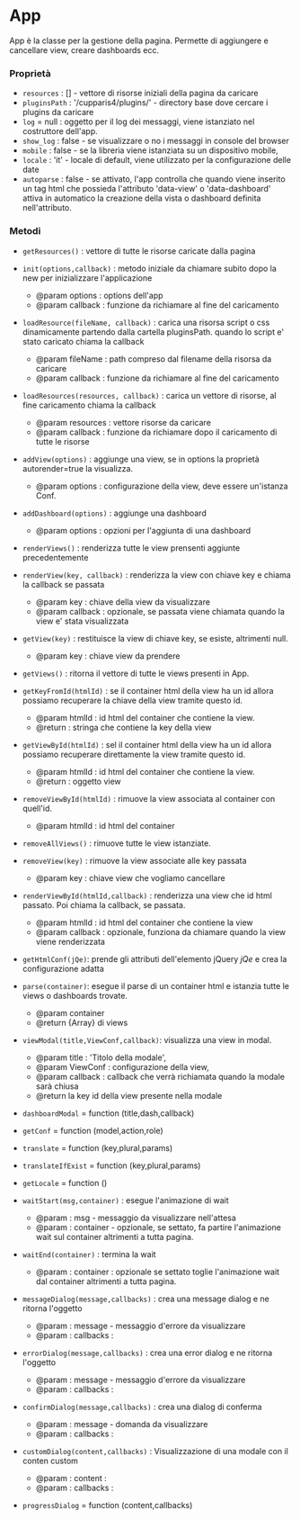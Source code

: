 # App

App è la classe per la gestione della pagina. Permette di aggiungere e cancellare view, 
creare dashboards ecc.


### Proprietà

- `resources` : [] - vettore di risorse iniziali della pagina da caricare 
- `pluginsPath` : '/cupparis4/plugins/' - directory base dove cercare i plugins da caricare
- `log` = null  : oggetto per il log dei messaggi, viene istanziato nel costruttore dell'app.
- `show_log` : false - se visualizzare o no i messaggi in console del browser
- `mobile` : false - se la libreria viene istanziata su un dispositivo mobile,
- `locale` : 'it' - locale di default, viene utilizzato per la configurazione delle date
- `autoparse` : false - se attivato, l'app controlla che quando viene inserito un tag html
                che possieda l'attributo 'data-view' o 'data-dashboard' attiva in automatico 
                la creazione della vista o dashboard definita nell'attributo.


### Metodi

- `getResources()` : vettore di tutte le risorse caricate dalla pagina
- `init(options,callback)` : metodo iniziale da chiamare subito dopo la new per inizializzare
l'applicazione
    - @param options : options dell'app
    - @param callback : funzione da richiamare al fine del caricamento
- `loadResource(fileName, callback)` : carica una risorsa script o css dinamicamente partendo dalla 
cartella pluginsPath. quando lo script e' stato caricato chiama la callback
    - @param fileName : path compreso dal filename della risorsa da caricare
    - @param callback : funzione da richiamare al fine del caricamento
- `loadResources(resources, callback)` : carica un vettore di risorse, al fine caricamento chiama la callback
    - @param resources : vettore risorse da caricare
    - @param callback : funzione da richiamare dopo il caricamento di tutte le risorse
- `addView(options)` : aggiunge una view, se in options la proprietà autorender=true la visualizza.
    - @param options : configurazione della view, deve essere un'istanza Conf.  
- `addDashboard(options)` : aggiunge una dashboard
    - @param options : opzioni per l'aggiunta di una dashboard
- `renderViews()` : renderizza tutte le view prensenti aggiunte precedentemente
- `renderView(key, callback)` : renderizza la view con chiave key e chiama la callback se passata
    - @param key : chiave della view da visualizzare
    - @param callback : opzionale, se passata viene chiamata quando la view e' stata visualizzata
- `getView(key)` : restituisce la view di chiave key, se esiste, altrimenti null.
    - @param key : chiave view da prendere
- `getViews()` : ritorna il vettore di tutte le views presenti in App.
- `getKeyFromId(htmlId)` : se il container html della view ha un id allora possiamo recuperare la chiave
della view tramite questo id.
    - @param htmlId : id html del container che contiene la view. 
    - @return : stringa che contiene la key della view
- `getViewById(htmlId)` : sel il container html della view ha un id allora possiamo recuperare direttamente la
view tramite questo id.
    - @param htmlId : id html del container che contiene la view. 
    - @return : oggetto view
- `removeViewById(htmlId)` : rimuove la view associata al container con quell'id.
    - @param htmlId : id html del container
- `removeAllViews()` : rimuove tutte le view istanziate.
- `removeView(key)` : rimuove la view associate alle key passata
    - @param key : chiave view che vogliamo cancellare 
- `renderViewById(htmlId,callback)` : renderizza una view che id html passato. Poi chiama la callback, se passata.
    - @param htmlId : id html del container che contiene la view
    - @param callback : opzionale, funziona da chiamare quando la view viene renderizzata
- `getHtmlConf(jQe)`: prende gli attributi dell'elemento jQuery *jQe* e crea la configurazione adatta
   
- `parse(container)`: esegue il parse di un container html e istanzia tutte le views o dashboards trovate.
    - @param container
    - @return {Array} di views
- `viewModal(title,ViewConf,callback)`: visualizza una view in modal.
    - @param title : 'Titolo della modale',
    - @param ViewConf : configurazione della view,
    - @param callback : callback che verrà richiamata quando la modale sarà chiusa
    - @return la key id della view presente nella modale 
- `dashboardModal` = function (title,dash,callback) 
- `getConf` = function (model,action,role) 
- `translate` = function (key,plural,params) 
- `translateIfExist` = function (key,plural,params) 
- `getLocale` = function () 
- `waitStart(msg,container)` : esegue l'animazione di wait 
    - @param : msg - messaggio da visualizzare nell'attesa
    - @param : container - opzionale, se settato, fa partire l'animazione wait sul container 
    altrimenti a tutta pagina. 
- `waitEnd(container)` : termina la wait 
    - @param : container : opzionale se settato toglie l'animazione wait dal container altrimenti a tutta 
    pagina. 
- `messageDialog(message,callbacks)` : crea una message dialog e ne ritorna l'oggetto
    - @param : message - messaggio d'errore da visualizzare
    - @param : callbacks :
- `errorDialog(message,callbacks)` : crea una error dialog  e ne ritorna l'oggetto
    - @param : message - messaggio d'errore da visualizzare
    - @param : callbacks : 
- `confirmDialog(message,callbacks)` : crea una dialog di conferma
    - @param : message - domanda da visualizzare
    - @param : callbacks :
- `customDialog(content,callbacks)` : Visualizzazione di una modale con il conten custom
    - @param : content : 
    - @param : callbacks :    
- `progressDialog` = function (content,callbacks)
